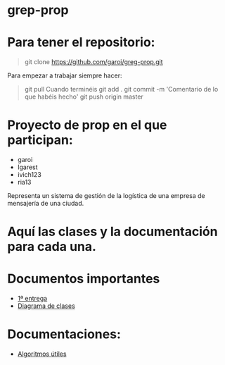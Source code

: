 grep-prop
=========

# Para tener el repositorio:
> git clone https://github.com/garoi/greg-prop.git

Para empezar a trabajar siempre hacer:
> git pull
Cuando terminéis
> git add .
> git commit -m 'Comentario de lo que habéis hecho'
> git push origin master

# Proyecto de prop en el que participan:
- garoi
- lgarest
- ivich123
- ria13

Representa un sistema de gestión de la logística de una empresa de mensajería de una ciudad.

# Aquí las clases y la documentación para cada una.


# Documentos importantes
- [1ª entrega](http://goo.gl/WaoTka)
- [Diagrama de clases](http://goo.gl/rdrNXp)

# Documentaciones:
- [Algoritmos útiles](http://goo.gl/4KB0Hk)

